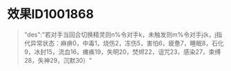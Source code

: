 # 效果ID1001868
> "des":"若对手当回合切换精灵则n%令对手k，未触发则m%令对手j(k，j指代异常状态：麻痹0，中毒1，烧伤2，冻伤5，害怕6，疲惫7，睡眠8，石化9，冰封15，流血16，瘫痪19，失明20，焚烬22，诅咒23，感染27，束缚28，失神29，沉默30）"

